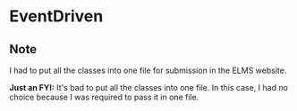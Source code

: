 # EventDriven

## Note

I had to put all the classes into one file for submission in the ELMS website.

**Just an FYI:** It's bad to put all the classes into one file. In this case, I had no choice because I was required to pass it in one file.
